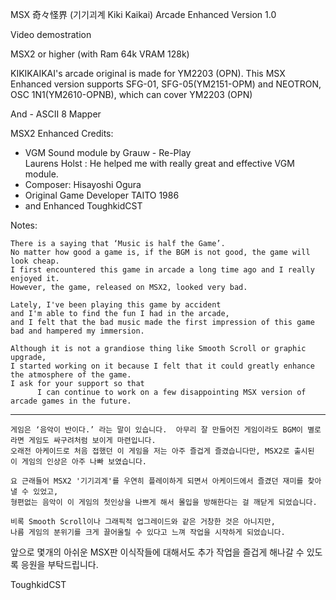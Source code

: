 MSX 奇々怪界 (기기괴계 Kiki Kaikai)
		             Arcade Enhanced Version 1.0


Video demostration

MSX2 or higher (with Ram 64k VRAM 128k) 
 
KIKIKAIKAI's arcade original is made for YM2203 (OPN).
This MSX Enhanced version supports SFG-01,  SFG-05(YM2151-OPM) 
         and NEOTRON, OSC 1N1(YM2610-OPNB), which can cover YM2203 (OPN)

And  - ASCII 8 Mapper

MSX2 Enhanced Credits:

- VGM Sound module by Grauw - Re-Play                           
  Laurens Holst : He helped me with really great and effective VGM module.
- Composer: Hisayoshi Ogura
- Original Game Developer TAITO 1986
- and Enhanced ToughkidCST 


Notes:

    There is a saying that ‘Music is half the Game’.   
    No matter how good a game is, if the BGM is not good, the game will look cheap. 
    I first encountered this game in arcade a long time ago and I really enjoyed it.  
    However, the game, released on MSX2, looked very bad.

    Lately, I've been playing this game by accident 
    and I'm able to find the fun I had in the arcade, 
    and I felt that the bad music made the first impression of this game bad and hampered my immersion.

    Although it is not a grandiose thing like Smooth Scroll or graphic upgrade, 
    I started working on it because I felt that it could greatly enhance the atmosphere of the game.
    I ask for your support so that 
          I can continue to work on a few disappointing MSX version of arcade games in the future.

------------------------------------------------------
  
    게임은 ‘음악이 반이다.’ 라는 말이 있습니다.  아무리 잘 만들어진 게임이라도 BGM이 별로라면 게임도 싸구려처럼 보이게 마련입니다.  
    오래전 아케이드로 처음 접했던 이 게임을 저는 아주 즐겁게 즐겼습니다만, MSX2로 출시된 이 게임의 인상은 아주 나빠 보였습니다. 

    요 근래들어 MSX2 '기기괴계'를 우연히 플레이하게 되면서 아케이드에서 즐겼던 재미를 찾아낼 수 있었고,  
    형편없는 음악이 이 게임의 첫인상을 나쁘게 해서 몰입을 방해한다는 걸 깨닫게 되었습니다.     

    비록 Smooth Scroll이나 그래픽적 업그레이드와 같은 거창한 것은 아니지만, 
    나름 게임의 분위기를 크게 끌어올릴 수 있다고 느껴 작업을 시작하게 되었습니다. 


앞으로 몇개의 아쉬운 MSX판 이식작들에 대해서도 추가 작업을 즐겁게 해나갈 수 있도록 응원을 부탁드립니다. 

ToughkidCST
 

